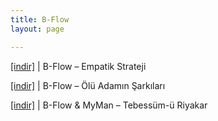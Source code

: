 ```yaml
---
title: B-Flow
layout: page

---
```

<a href="https://cloud.mail.ru/public/bbc2778717b3/B-Flow%20-%20Empatik%20Strateji" target="_blank">[indir]</a>   |   B-Flow &#8211; Empatik Strateji

<a href="https://cloud.mail.ru/public/d449d6cf6f48/B-Flow%20-%20%C3%96l%C3%BC%20Adam%C4%B1n%20%C5%9Eark%C4%B1lar%C4%B1" target="_blank">[indir]</a>   |   B-Flow &#8211; Ölü Adamın Şarkıları

<a href="https://cloud.mail.ru/public/6258efeeda48/B-Flow%20%26%20MyMan%20-%20Tebess%C3%BCm-%C3%BC%20Riyakar" target="_blank">[indir]</a>   |   B-Flow & MyMan &#8211; Tebessüm-ü Riyakar